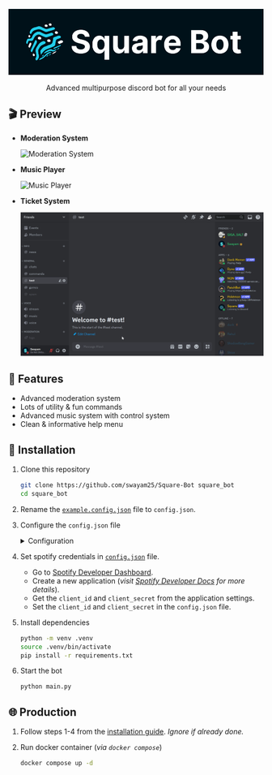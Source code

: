 <div align="center">

![Square Bot](./assets/square.png)

Advanced multipurpose discord bot for all your needs

</div>

## 🎬️ Preview

- **Moderation System**

    ![Moderation System](./assets/mod.gif)

- **Music Player**

    ![Music Player](./assets/music.gif)

- **Ticket System**

    ![Ticket System](./assets/ticket.gif)

## 🎯 Features

- Advanced moderation system
- Lots of utility & fun commands
- Advanced music system with control system
- Clean & informative help menu

## 🚀 Installation

1. Clone this repository
    ```sh
    git clone https://github.com/swayam25/Square-Bot square_bot
    cd square_bot
    ```

2. Rename the [`example.config.json`](./configs/example.config.json) file to `config.json`.

3. Configure the `config.json` file
    <details>

    <summary>Configuration</summary>

    - `owner_id` (`int`)
        - Owner's discord id
        - Gives access to all commands

    - `dev_ids` (`list[int]`)
        - Developer's discord ids
        - Gives access to developer commands
        - *This can be managed by `/dev list`, `/dev add` & `/dev remove` commands too*

    - `lockdown` (`bool`)
        - Lockdown status
        - If true, bot will not respond to any commands in any guild except owner's guilds
        - *This can be toggled by `/lockdown` command*

    - `owner_guild_ids` (`list[int]`)
        - List of guild ids
        - Developer commands will only work in these guilds

    - `system_ch_id` (`int`)
        - System channel id
        - Bot will send logs in this channel

    - `support_server_url` (`str`)
        - Support server url
        - Bot will use this url for support server

    - `discord_api_token` (`str`)
        - Discord api token
        - Bot will use this token to connect to discord

    - `colors` (`dict[str, str]`)
        - `theme` (`str`)
            - Theme color
        - `error` (`str`)
            - Error color

    - `emoji` (`default` or `custom`)
        - Default refers to `./configs/default_emoji.json` file.
        - For `custom` emojis, upload emojis to the bot using `/emoji upload` command (*make sure emoji names are same as keys in `default_emoji.json` file*).
        - Then use `/emoji sync` to generate `./configs/emojis.json` file from the uploaded emojis.
        - Then set the `emoji` to `custom` in the `config.json` file.

    - `lavalink` (`dict[str, Union[str, int, bool]]`)
        - `host` (`str`)
            - Lavalink host
        - `port` (`int`)
            - Lavalink port
        - `pass` (`str`)
            - Lavalink password
        - `secure` (`bool`)
            - Lavalink secure status

    - `spotify` (`dict[str, str]`)
        - `client_id` (`str`)
            - Spotify client id
        - `client_secret` (`str`)
            - Spotify client secret

    </details>

4. Set spotify credentials in [`config.json`](./configs/config.json) file.
    - Go to [Spotify Developer Dashboard](https://developer.spotify.com/dashboard).
    - Create a new application (*visit [Spotify Developer Docs](https://developer.spotify.com/documentation/web-api/tutorials/getting-started) for more details*).
    - Get the `client_id` and `client_secret` from the application settings.
    - Set the `client_id` and `client_secret` in the `config.json` file.

5. Install dependencies
    ```sh
    python -m venv .venv
    source .venv/bin/activate
    pip install -r requirements.txt
    ```

6. Start the bot
    ```sh
    python main.py
    ```
## 🌐 Production

1. Follow steps 1-4 from the [installation guide](#-installation). *Ignore if already done.*

2. Run docker container (*via `docker compose`*)
    ```sh
    docker compose up -d
    ```
